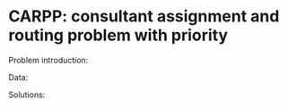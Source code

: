 # CARPP: consultant assignment and routing problem with priority
Problem introduction:

Data:

Solutions:
